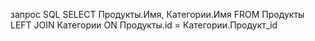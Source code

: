 запрос SQL
SELECT Продукты.Имя, Категории.Имя
FROM Продукты
LEFT JOIN Категории ON Продукты.id = Категории.Продукт_id
